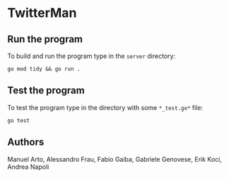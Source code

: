 # TwitterMan

## Run the program

To build and run the program type in the `server` directory:

```
go mod tidy && go run .
```

## Test the program

To test the program type in the directory with some `*_test.go*` file:

```
go test
```

## Authors

Manuel Arto, Alessandro Frau, Fabio Gaiba, Gabriele Genovese, Erik Koci, Andrea Napoli
